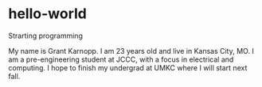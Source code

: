 # hello-world
Strarting programming

My name is Grant Karnopp. I am 23 years old and live in Kansas City, MO. I am a pre-engineering student at JCCC, with a focus in electrical and computing. I hope to finish my undergrad at UMKC where I will start next fall.
